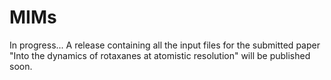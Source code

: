 # MIMs
In progress...
A release containing all the input files for the submitted paper "Into the dynamics of rotaxanes at atomistic resolution" will be published soon.
